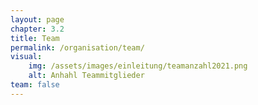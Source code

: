```yaml
---
layout: page
chapter: 3.2
title: Team
permalink: /organisation/team/
visual:
    img: /assets/images/einleitung/teamanzahl2021.png
    alt: Anhahl Teammitglieder
team: false
---
```

